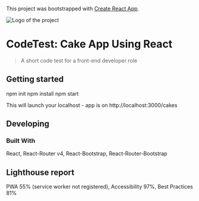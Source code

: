 This project was bootstrapped with [Create React App](https://github.com/facebookincubator/create-react-app).

![Logo of the project](cakes.png)

# CodeTest: Cake App Using React
> A short code test for a front-end developer role

## Getting started

npm init
npm install
npm start

This will launch your localhost - app is on http://localhost:3000/cakes

## Developing

### Built With
React, React-Router v4, React-Bootstrap, React-Router-Bootstrap

## Lighthouse report

PWA 55% (service worker not registered), Accessibility 97%, Best Practices 81%
